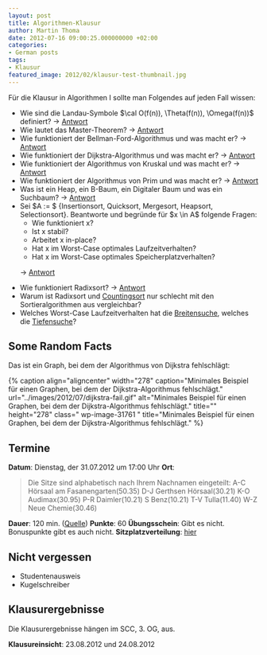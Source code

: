 ```yaml
---
layout: post
title: Algorithmen-Klausur
author: Martin Thoma
date: 2012-07-16 09:00:25.000000000 +02:00
categories:
- German posts
tags:
- Klausur
featured_image: 2012/02/klausur-test-thumbnail.jpg
---
```

F&uuml;r die Klausur in Algorithmen I sollte man Folgendes auf jeden Fall wissen:
<ul>
	<li>Wie sind die Landau-Symbole $\cal O(f(n)), \Theta(f(n)), \Omega(f(n))$ definiert? &rarr; <a title="Definitionen aus GBI" href="http://martin-thoma.com/definitionen-aus-gbi/#Komplexittstheorie">Antwort</a></li>
	<li>Wie lautet das Master-Theorem? &rarr; <a href="http://de.wikipedia.org/wiki/Master-Theorem#Allgemeine_Form">Antwort</a></li>
	<li>Wie funktioniert der Bellman-Ford-Algorithmus und was macht er? &rarr; <a href="http://de.wikipedia.org/wiki/Bellman-Ford-Algorithmus">Antwort</a></li>
	<li>Wie funktioniert der Dijkstra-Algorithmus und was macht er? &rarr; <a href="http://de.wikipedia.org/wiki/Dijkstra-Algorithmus">Antwort</a></li>
	<li>Wie funktioniert der Algorithmus von Kruskal und was macht er? &rarr; <a href="http://de.wikipedia.org/wiki/Algorithmus_von_Kruskal">Antwort</a></li>
	<li>Wie funktioniert der Algorithmus von Prim und was macht er? &rarr; <a href="http://de.wikipedia.org/wiki/Algorithmus_von_Prim">Antwort</a></li>
	<li>Was ist ein Heap, ein B-Baum, ein Digitaler Baum und was ein Suchbaum? &rarr; <a href="http://martin-thoma.com/ubersicht-uber-datenstrukturen/">Antwort</a></li>
	<li>Sei $A := $ {Insertionsort, Quicksort, Mergesort, Heapsort, Selectionsort}. Beantworte und begr&uuml;nde f&uuml;r $x \in A$ folgende Fragen:
<ul>
	<li>Wie funktioniert x?</li>
	<li>Ist x stabil?</li>
	<li>Arbeitet x in-place?</li>
	<li>Hat x im Worst-Case optimales Laufzeitverhalten?</li>
	<li>Hat x im Worst-Case optimales Speicherplatzverhalten?</li>
</ul>

&rarr; <a href="http://martin-thoma.com/ubersicht-uber-sortieralgorithmen/" title="&Uuml;bersicht &uuml;ber Sortieralgorithmen">Antwort</a>
</li>
	<li>Wie funktioniert Radixsort? &rarr; <a href="http://de.wikipedia.org/wiki/Radixsort">Antwort</a></li>
	<li>Warum ist Radixsort und <a href="http://de.wikipedia.org/wiki/Countingsort">Countingsort</a> nur schlecht mit den Sortieralgorithmen aus vergleichbar?</li>
	<li>Welches Worst-Case Laufzeitverhalten hat die <a href="http://de.wikipedia.org/wiki/Breitensuche#Laufzeit">Breitensuche</a>, welches die <a href="http://de.wikipedia.org/wiki/Tiefensuche#Laufzeit">Tiefensuche</a>?</li>
</ul>
<h2>Some Random Facts</h2>
Das ist ein Graph, bei dem der Algorithmus von Dijkstra fehlschl&auml;gt:

{% caption align="aligncenter" width="278" caption="Minimales Beispiel f&uuml;r einen Graphen, bei dem der Dijkstra-Algorithmus fehlschl&auml;gt." url="../images/2012/07/dijkstra-fail.gif" alt="Minimales Beispiel f&uuml;r einen Graphen, bei dem der Dijkstra-Algorithmus fehlschl&auml;gt." title="" height="278" class=" wp-image-31761 " title="Minimales Beispiel f&uuml;r einen Graphen, bei dem der Dijkstra-Algorithmus fehlschl&auml;gt." %}
<h2>Termine</h2>
<strong>Datum</strong>: Dienstag, der 31.07.2012 um 17:00 Uhr
<strong>Ort</strong>: 
<blockquote>Die Sitze sind alphabetisch nach Ihrem Nachnamen eingeteilt:
A-C   H&ouml;rsaal am Fasanengarten(50.35)
D-J    Gerthsen H&ouml;rsaal(30.21)
K-O   Audimax(30.95)
P-R   Daimler(10.21)
S        Benz(10.21)
T-V   Tulla(11.40)
W-Z  Neue Chemie(30.46) </blockquote>

<strong>Dauer</strong>: 120 min. (<a href="https://studium.kit.edu/sites/vab/0x32F499D5541AEE45A9509B71A4796335/Start/homepage.aspx">Quelle</a>)
<strong>Punkte</strong>: 60
<strong>&Uuml;bungsschein</strong>: Gibt es nicht. Bonuspunkte gibt es auch nicht.
<strong>Sitzplatzverteilung</strong>: <a href="https://studium.kit.edu/sites/vab/0x32F499D5541AEE45A9509B71A4796335/Vorlesungsunterlagen/Forms/AllItems.aspx">hier</a>

<h2>Nicht vergessen</h2>
<ul>
	<li>Studentenausweis</li>
	<li>Kugelschreiber</li>
</ul>


<h2>Klausurergebnisse</h2>
Die Klausurergebnisse h&auml;ngen im SCC, 3. OG, aus.

<strong>Klausureinsicht</strong>: 23.08.2012 und 24.08.2012
